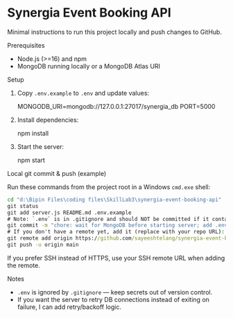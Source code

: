 # Synergia Event Booking API

Minimal instructions to run this project locally and push changes to GitHub.

Prerequisites
- Node.js (>=16) and npm
- MongoDB running locally or a MongoDB Atlas URI

Setup
1. Copy `.env.example` to `.env` and update values:

   MONGODB_URI=mongodb://127.0.0.1:27017/synergia_db
   PORT=5000

2. Install dependencies:

   npm install

3. Start the server:

   npm start

Local git commit & push (example)

Run these commands from the project root in a Windows `cmd.exe` shell:

```cmd
cd "d:\Bipin Files\coding files\SkillLab3\synergia-event-booking-api"
git status
git add server.js README.md .env.example
# Note: `.env` is in .gitignore and should NOT be committed if it contains secrets
git commit -m "chore: wait for MongoDB before starting server; add .env.example and docs"
# If you don't have a remote yet, add it (replace with your repo URL):
git remote add origin https://github.com/sayeeshtelang/synergia-event-booking-api.git
git push -u origin main
```

If you prefer SSH instead of HTTPS, use your SSH remote URL when adding the remote.

Notes
- `.env` is ignored by `.gitignore` — keep secrets out of version control.
- If you want the server to retry DB connections instead of exiting on failure, I can add retry/backoff logic.
